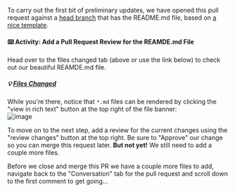 To carry out the first bit of preliminary updates, we have opened this pull request
against a [head branch]() that has the README.md file, based on [a nice template]().  

#### :keyboard: Activity: Add a Pull Request Review for the REAMDE.md File
Head over to the files changed tab (above or use the link below) to check out our beautiful REAMDE.md file.  
##### :bulb: [Files Changed]({{fileschangedlink}})

While you're there,
notice that `*.md` files can be rendered by clicking the "view in rich text" button at the
top right of the file banner:  
![image](https://user-images.githubusercontent.com/12611210/105577635-78265400-5d40-11eb-93f8-7f2ff07f52b3.png)  

To move on to the next step, add a review for the current changes using the "review changes" button
at the top right. Be sure to "Approve" our change so you can
merge this request later.  **But not yet!**  We still need to add a couple more files. 

Before we close and merge this PR we have a couple more files to add, navigate back to the "Conversation"
tab for the pull request and scroll down to the first comment to get going...
